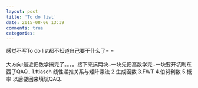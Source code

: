 ```yaml
---
layout: post
title: 'To do list'
date: 2015-08-06 13:39
comments: true
categories: 
---
```

感觉不写To do list都不知道自己要干什么了= =
<br>
<br>
大方向:最近把数学搞完了。。。。接下来搞两块..一块先把高数学完..一块要开坑刷东西了QAQ..
1.ftiasch 线性递推关系与矩阵乘法
2.生成函数
3.FWT
4.伯努利数
5.概率
以后要回来填坑QAQ..
